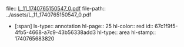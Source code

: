 file:: [L_11_1740765150547_0.pdf](../assets/L_11_1740765150547_0.pdf)
file-path:: ../assets/L_11_1740765150547_0.pdf

- [:span]
  ls-type:: annotation
  hl-page:: 25
  hl-color:: red
  id:: 67c1f9f5-4fb5-4668-a7c9-43b56338add3
  hl-type:: area
  hl-stamp:: 1740765683820